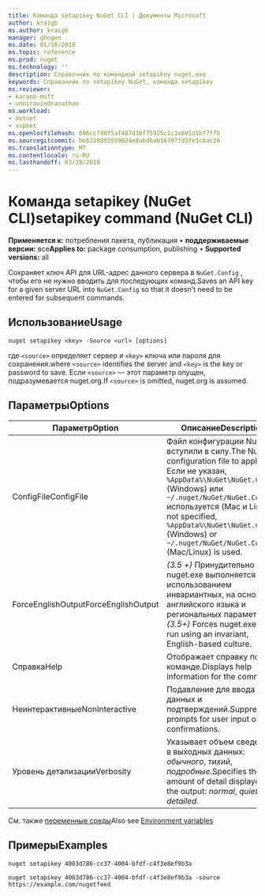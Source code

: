 ```yaml
---
title: Команда setapikey NuGet CLI | Документы Microsoft
author: kraigb
ms.author: kraigb
manager: ghogen
ms.date: 01/18/2018
ms.topic: reference
ms.prod: nuget
ms.technology: ''
description: Справочник по командной setapikey nuget.exe
keywords: Справочник по setapikey NuGet, команда setapikey
ms.reviewer:
- karann-msft
- unniravindranathan
ms.workload:
- dotnet
- aspnet
ms.openlocfilehash: 696ccf9df5af487d3bf75925c1c1e0d1d1bf7f7b
ms.sourcegitcommit: beb229893559824e8abd6ab16707fd5fe1c6ac26
ms.translationtype: MT
ms.contentlocale: ru-RU
ms.lasthandoff: 03/28/2018
---
```

# <a name="setapikey-command-nuget-cli"></a><span data-ttu-id="34c3b-104">Команда setapikey (NuGet CLI)</span><span class="sxs-lookup"><span data-stu-id="34c3b-104">setapikey command (NuGet CLI)</span></span>

<span data-ttu-id="34c3b-105">**Применяется к:** потребления пакета, публикация &bullet; **поддерживаемые версии:** все</span><span class="sxs-lookup"><span data-stu-id="34c3b-105">**Applies to:** package consumption, publishing &bullet; **Supported versions:** all</span></span>

<span data-ttu-id="34c3b-106">Сохраняет ключ API для URL-адрес данного сервера в `NuGet.Config` , чтобы его не нужно вводить для последующих команд.</span><span class="sxs-lookup"><span data-stu-id="34c3b-106">Saves an API key for a given server URL into `NuGet.Config` so that it doesn't need to be entered for subsequent commands.</span></span>

## <a name="usage"></a><span data-ttu-id="34c3b-107">Использование</span><span class="sxs-lookup"><span data-stu-id="34c3b-107">Usage</span></span>

```cli
nuget setapikey <key> -Source <url> [options]
```

<span data-ttu-id="34c3b-108">где `<source>` определяет сервер и `<key>` ключа или пароля для сохранения.</span><span class="sxs-lookup"><span data-stu-id="34c3b-108">where `<source>` identifies the server and `<key>` is the key or password to save.</span></span> <span data-ttu-id="34c3b-109">Если `<source>` — этот параметр опущен, подразумевается nuget.org.</span><span class="sxs-lookup"><span data-stu-id="34c3b-109">If `<source>` is omitted, nuget.org is assumed.</span></span>

## <a name="options"></a><span data-ttu-id="34c3b-110">Параметры</span><span class="sxs-lookup"><span data-stu-id="34c3b-110">Options</span></span>

| <span data-ttu-id="34c3b-111">Параметр</span><span class="sxs-lookup"><span data-stu-id="34c3b-111">Option</span></span> | <span data-ttu-id="34c3b-112">Описание</span><span class="sxs-lookup"><span data-stu-id="34c3b-112">Description</span></span> |
| --- | --- |
| <span data-ttu-id="34c3b-113">ConfigFile</span><span class="sxs-lookup"><span data-stu-id="34c3b-113">ConfigFile</span></span> | <span data-ttu-id="34c3b-114">Файл конфигурации NuGet вступили в силу.</span><span class="sxs-lookup"><span data-stu-id="34c3b-114">The NuGet configuration file to apply.</span></span> <span data-ttu-id="34c3b-115">Если не указан, `%AppData%\NuGet\NuGet.Config` (Windows) или `~/.nuget/NuGet/NuGet.Config` используется (Mac и Linux).</span><span class="sxs-lookup"><span data-stu-id="34c3b-115">If not specified, `%AppData%\NuGet\NuGet.Config` (Windows) or `~/.nuget/NuGet/NuGet.Config` (Mac/Linux) is used.</span></span>|
| <span data-ttu-id="34c3b-116">ForceEnglishOutput</span><span class="sxs-lookup"><span data-stu-id="34c3b-116">ForceEnglishOutput</span></span> | <span data-ttu-id="34c3b-117">*(3.5 +)*  Принудительно nuget.exe выполняется с использованием инвариантных, на основе английского языка и региональных параметров.</span><span class="sxs-lookup"><span data-stu-id="34c3b-117">*(3.5+)* Forces nuget.exe to run using an invariant, English-based culture.</span></span> |
| <span data-ttu-id="34c3b-118">Справка</span><span class="sxs-lookup"><span data-stu-id="34c3b-118">Help</span></span> | <span data-ttu-id="34c3b-119">Отображает справку по команде.</span><span class="sxs-lookup"><span data-stu-id="34c3b-119">Displays help information for the command.</span></span> |
| <span data-ttu-id="34c3b-120">Неинтерактивные</span><span class="sxs-lookup"><span data-stu-id="34c3b-120">NonInteractive</span></span> | <span data-ttu-id="34c3b-121">Подавление для ввода данных и подтверждений.</span><span class="sxs-lookup"><span data-stu-id="34c3b-121">Suppresses prompts for user input or confirmations.</span></span> |
| <span data-ttu-id="34c3b-122">Уровень детализации</span><span class="sxs-lookup"><span data-stu-id="34c3b-122">Verbosity</span></span> | <span data-ttu-id="34c3b-123">Указывает объем сведений в выходных данных: *обычного*, *тихий*, *подробные*.</span><span class="sxs-lookup"><span data-stu-id="34c3b-123">Specifies the amount of detail displayed in the output: *normal*, *quiet*, *detailed*.</span></span> |

<span data-ttu-id="34c3b-124">См. также [переменные среды](cli-ref-environment-variables.md)</span><span class="sxs-lookup"><span data-stu-id="34c3b-124">Also see [Environment variables](cli-ref-environment-variables.md)</span></span>

## <a name="examples"></a><span data-ttu-id="34c3b-125">Примеры</span><span class="sxs-lookup"><span data-stu-id="34c3b-125">Examples</span></span>

```cli
nuget setapikey 4003d786-cc37-4004-bfdf-c4f3e8ef9b3a

nuget setapikey 4003d786-cc37-4004-bfdf-c4f3e8ef9b3a -source https://example.com/nugetfeed
```
